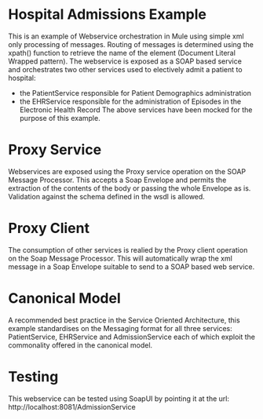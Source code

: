Hospital Admissions Example
===========================
This is an example of Webservice orchestration in Mule using simple xml only processing of messages. Routing of messages is determined
using the xpath() function to retrieve the name of the element (Document Literal Wrapped pattern). 
The webservice is exposed as a SOAP based service and orchestrates two other services used to electively admit a patient to hospital:
* the PatientService responsible for Patient Demographics administration
* the EHRService responsible for the administration of Episodes in the Electronic Health Record
The above services have been mocked for the purpose of this example.

Proxy Service
=============
Webservices are exposed using the Proxy service operation on the SOAP Message Processor. This accepts a Soap Envelope and permits the extraction
of the contents of the body or passing the whole Envelope as is. Validation against the schema defined in the wsdl is allowed.

Proxy Client
============
The consumption of other services is realied by the Proxy client operation on the Soap Message Processor. This will automatically wrap the xml message in
a Soap Envelope suitable to send to a SOAP based web service.

Canonical Model
===============
A recommended best practice in the Service Oriented Architecture, this example standardises on the Messaging format for all three services: PatientService,
EHRService and AdmissionService each of which exploit the commonality offered in the canonical model.

Testing
=======
This webservice can be tested using SoapUI by pointing it at the url: http://localhost:8081/AdmissionService
